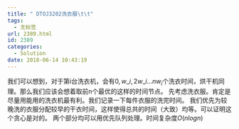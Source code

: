 ```yaml
---
title: " DTOJ3202洗衣服\t\t"
tags:
  - 无标签
url: 2389.html
id: 2389
categories:
  - Solution
date: 2018-06-14 10:43:19
---
```


我们可以想到，对于第i台洗衣机，会有$0,w\_i,2w\_i...nw_i$个洗衣时间，烘干机同理。那么我们应该会想着取前n个最优的这样的时间节点。 先考虑洗衣服。肯定是尽量用能用的洗衣机最有利。我们记录一下每件衣服的洗完时间。 我们优先为较晚洗的衣服分配较早的干衣时间，这样使得总共的时间（大致）均等。可以证明这个贪心是对的。 两个部分均可以用优先队列处理。时间复杂度$O(n log n)$